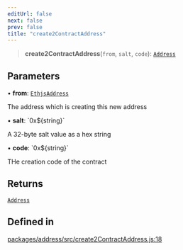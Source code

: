 ```yaml
---
editUrl: false
next: false
prev: false
title: "create2ContractAddress"
---
```


> **create2ContractAddress**(`from`, `salt`, `code`): [`Address`](/reference/tevm/address/classes/address/)

## Parameters

• **from**: [`EthjsAddress`](/reference/tevm/utils/classes/ethjsaddress/)

The address which is creating this new address

• **salt**: \`0x$\{string\}\`

A 32-byte salt value as a hex string

• **code**: \`0x$\{string\}\`

THe creation code of the contract

## Returns

[`Address`](/reference/tevm/address/classes/address/)

## Defined in

[packages/address/src/create2ContractAddress.js:18](https://github.com/qbzzt/tevm-monorepo/blob/main/packages/address/src/create2ContractAddress.js#L18)

